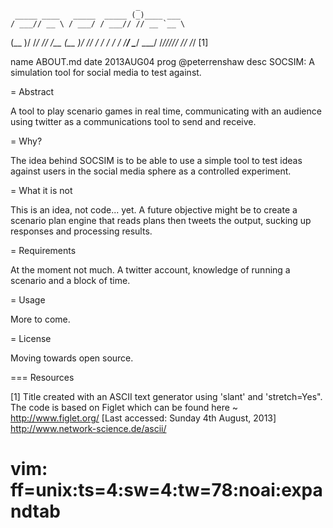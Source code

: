                                 _          
     _____ ____   _____  _____ (_)____ ___ 
    / ___// __ \ / ___/ / ___// // __ `__ \
   (__  )/ /_/ // /__  (__  )/ // / / / / /
  /____/ \____/ \___/ /____//_//_/ /_/ /_/ [1] 


  name ABOUT.md
  date 2013AUG04
  prog @peterrenshaw
  desc SOCSIM: A simulation tool for social media to test against.


= Abstract

A tool to play scenario games in real time, communicating with an 
audience using twitter as a communications tool to send and receive.


= Why?

The idea behind SOCSIM is to be able to use a simple tool to test ideas 
against users in the social media sphere as a controlled experiment. 


= What it is not

This is an idea, not code... yet. A future objective might be to create a
scenario plan engine that reads plans then tweets the output, sucking up 
responses and processing results.


= Requirements

At the moment not much. A twitter account, knowledge of running a scenario
and a block of time.

= Usage

More to come.


= License

Moving towards open source.


=== Resources

[1] Title created with an ASCII text generator using 'slant' and 'stretch=Yes". 
The code is based on Figlet which can be found here ~ <http://www.figlet.org/>
[Last accessed: Sunday 4th August, 2013]
<http://www.network-science.de/ascii/>


# vim: ff=unix:ts=4:sw=4:tw=78:noai:expandtab
